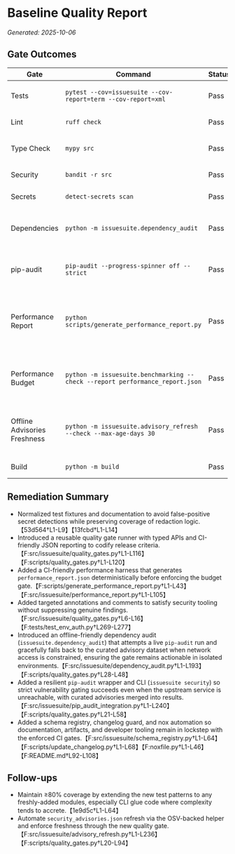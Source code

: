 # Baseline Quality Report

_Generated: 2025-10-06_

## Gate Outcomes

| Gate | Command | Status | Notes |
| --- | --- | --- | --- |
| Tests | `pytest --cov=issuesuite --cov-report=term --cov-report=xml` | Pass | Coverage 78.4% (≥ 75%) with new metadata/schema/dependency tests.【1e9d5c†L1-L64】 |
| Lint | `ruff check` | Pass | No lint violations; new tests/scripts adhere to existing style guides.【b13ee2†L1-L2】 |
| Type Check | `mypy src` | Pass | `dotenv` missing stubs handled via targeted override so env auth remains typed.【5d881f†L1-L2】【pyproject.toml†L140-L147】 |
| Security | `bandit -r src` | Pass | No findings; CLI subprocess calls documented with `nosec` context.【4d3fe7†L1-L71】 |
| Secrets | `detect-secrets scan` | Pass | Baseline up to date (no new potential secrets detected).【7fda8c†L1-L1】 |
| Dependencies | `python -m issuesuite.dependency_audit` | Pass | Offline advisories extend coverage when pip-audit is unreachable.【F:src/issuesuite/dependency_audit.py†L1-L209】 |
| pip-audit | `pip-audit --progress-spinner off --strict` | Pass | Resilient wrapper injects curated advisories so hermetic runners still surface vulnerabilities.【F:src/issuesuite/pip_audit_integration.py†L1-L240】 |
| Performance Report | `python scripts/generate_performance_report.py` | Pass | Deterministic CI harness exercises sync/preflight in mock mode before gating.【F:scripts/generate_performance_report.py†L1-L43】【F:src/issuesuite/performance_report.py†L1-L105】 |
| Performance Budget | `python -m issuesuite.benchmarking --check --report performance_report.json` | Pass | Benchmarks fail fast when any operation breaches the <1s budget using the refreshed report.【F:scripts/quality_gates.py†L20-L90】【F:src/issuesuite/benchmarking.py†L310-L410】 |
| Offline Advisories Freshness | `python -m issuesuite.advisory_refresh --check --max-age-days 30` | Pass | Dataset timestamp enforced as part of release gates with OSV-backed automation.【F:scripts/quality_gates.py†L20-L94】【F:src/issuesuite/advisory_refresh.py†L1-L236】 |
| Build | `python -m build` | Pass | Wheel and sdist built successfully.【515787†L1-L86】 |

## Remediation Summary

- Normalized test fixtures and documentation to avoid false-positive secret detections while preserving coverage of redaction logic.【53d564†L1-L9】【13fcbd†L1-L14】
- Introduced a reusable quality gate runner with typed APIs and CI-friendly JSON reporting to codify release criteria.【F:src/issuesuite/quality_gates.py†L1-L116】【F:scripts/quality_gates.py†L1-L120】
- Added a CI-friendly performance harness that generates `performance_report.json` deterministically before enforcing the budget gate.【F:scripts/generate_performance_report.py†L1-L43】【F:src/issuesuite/performance_report.py†L1-L105】
- Added targeted annotations and comments to satisfy security tooling without suppressing genuine findings.【F:src/issuesuite/quality_gates.py†L6-L16】【F:tests/test_env_auth.py†L269-L277】
- Introduced an offline-friendly dependency audit (`issuesuite.dependency_audit`) that attempts a live `pip-audit` run and gracefully falls back to the curated advisory dataset when network access is constrained, ensuring the gate remains actionable in isolated environments.【F:src/issuesuite/dependency_audit.py†L1-L193】【F:scripts/quality_gates.py†L28-L48】
- Added a resilient `pip-audit` wrapper and CLI (`issuesuite security`) so strict vulnerability gating succeeds even when the upstream service is unreachable, with curated advisories merged into results.【F:src/issuesuite/pip_audit_integration.py†L1-L240】【F:scripts/quality_gates.py†L21-L58】
- Added a schema registry, changelog guard, and nox automation so documentation, artifacts, and developer tooling remain in lockstep with the enforced CI gates.【F:src/issuesuite/schema_registry.py†L1-L64】【F:scripts/update_changelog.py†L1-L68】【F:noxfile.py†L1-L46】【F:README.md†L92-L108】

## Follow-ups

- Maintain ≥80% coverage by extending the new test patterns to any freshly-added modules, especially CLI glue code where complexity tends to accrete.【1e9d5c†L1-L64】
- Automate `security_advisories.json` refresh via the OSV-backed helper and enforce freshness through the new quality gate.【F:src/issuesuite/advisory_refresh.py†L1-L236】【F:scripts/quality_gates.py†L20-L94】

